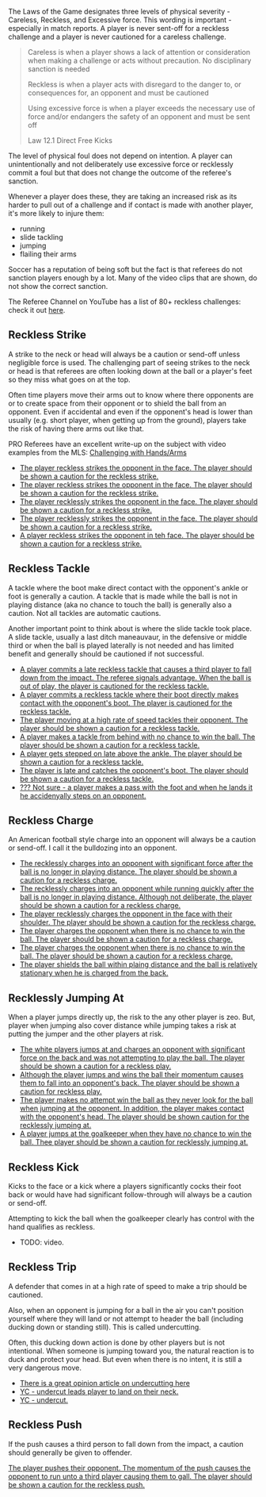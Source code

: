 The Laws of the Game designates three levels of physical severity - Careless, Reckless, and Excessive force. This wording is important - especially in match reports. A player is never sent-off for a reckless challenge and a player is never cautioned for a careless challenge.

> Careless is when a player shows a lack of attention or consideration when making a challenge or acts without precaution. No disciplinary sanction is needed
> 
> Reckless is when a player acts with disregard to the danger to, or consequences for, an opponent and must be cautioned
> 
> Using excessive force is when a player exceeds the necessary use of force and/or endangers the safety of an opponent and must be sent off
> 
> Law 12.1 Direct Free Kicks

The level of physical foul does not depend on intention. A player can unintentionally and not deliberately use excessive force or recklessly commit a foul but that does not change the outcome of the referee's sanction.

Whenever a player does these, they are taking an increased risk as its harder to pull out of a challenge and if contact is made with another player, it's more likely to injure them:
- running
- slide tackling
- jumping
- flailing their arms

Soccer has a reputation of being soft but the fact is that referees do not sanction players enough by a lot. Many of the video clips that are shown, do not show the correct sanction.

The Referee Channel on YouTube has a list of 80+ reckless challenges: check it out [here](https://www.youtube.com/playlist?list=PL4OiywE4asSdqTZIY2Lpw9ks2BY5ExiR9).

## Reckless Strike

A strike to the neck or head will always be a caution or send-off unless negligible force is used. The challenging part of seeing strikes to the neck or head is that referees are often looking down at the ball or a player's feet so they miss what goes on at the top.

Often time players move their arms out to know where there opponents are or to create space from their opponent or to shield the ball from an opponent. Even if accidental and even if the opponent's head is lower than usually (e.g. short player, when getting up from the ground), players take the risk of having there arms out like that. 

PRO Referees have an excellent write-up on the subject with video examples from the MLS: [Challenging with Hands/Arms](https://proreferees.com/2020/04/20/pro-insight-tool-or-weapon-challenging-with-hands-arms/)

- [The player reckless strikes the opponent in the face. The player should be shown a caution for the reckless strike.](https://youtu.be/Zxnn7GNixcQ?t=876)
- [The player reckless strikes the opponent in the face. The player should be shown a caution for the reckless strike.](https://youtu.be/06lqnmddvKQ?t=142)
- [The player recklessly strikes the opponent in the face. The player should be shown a caution for a reckless strike.](https://youtu.be/N9gHcVw_aws?t=714)
- [The player recklessly strikes the opponent in the face. The player should be shown a caution for a reckless strike.](https://www.youtube.com/watch?v=nRJUKBI9Fnk&t=717s)
- [A player reckless strikes the opponent in teh face. The player should be shown a caution for a reckless strike.](https://youtu.be/nRJUKBI9Fnk?t=711)

## Reckless Tackle

A tackle where the boot make direct contact with the opponent's ankle or foot is generally a caution. A tackle that is made while the ball is not in playing distance (aka no chance to touch the ball) is generally also a caution. Not all tackles are automatic cautions.

Another important point to think about is where the slide tackle took place. A slide tackle, usually a last ditch maneauvaur, in the defensive or middle third or when the ball is played laterally is not needed and has limited benefit and generally should be cautioned if not successful.

- [A player commits a late reckless tackle that causes a third player to fall down from the impact. The referee signals advantage. When the ball is out of play, the player is cautioned for the reckless tackle.](https://youtu.be/eFxYX4x1za0?t=790)
- [A player commits a reckless tackle where their boot directly makes contact with the opponent's boot. The player is cautioned for the reckless tackle.](https://youtu.be/GBHiiU8lekE?t=386)
- [The player moving at a high rate of speed tackles their opponent. The player should be shown a caution for a reckless tackle.](https://youtu.be/D6964pIyGlg)
- [A player makes a tackle from behind with no chance to win the ball. The player should be shown a caution for a reckless tackle.](https://youtu.be/ICuWXmOqcho)
- [A player gets stepped on late above the ankle. The player should be shown a caution for a reckless tackle.](https://www.youtube.com/watch?v=ppq4hrSv2Tc&t=154s)
- [The player is late and catches the opponent's boot. The player should be shown a caution for a reckless tackle.](https://www.youtube.com/watch?v=WJP50N3Jq-E)
- [??? Not sure - a player makes a pass with the foot and when he lands it he accidenyally steps on an opponent.](https://youtu.be/cC2xKHflYkY?feature=shared&t=785)

## Reckless Charge

An American football style charge into an opponent will always be a caution or send-off. I call it the bulldozing into an opponent. 

- [The recklessly charges into an opponent with significant force after the ball is no longer in playing distance. The player should be shown a caution for a reckless charge.](https://youtu.be/Zxnn7GNixcQ?t=678)
- [The recklessly charges into an opponent while running quickly after the ball is no longer in playing distance. Although not deliberate, the player should be shown a caution for a reckless charge.](https://youtu.be/GBHiiU8lekE?t=420)
- [The player recklessly charges the opponent in the face with their shoulder. The player should be shown a caution for the reckless charge.](https://youtu.be/GBHiiU8lekE?t=217)
- [The player charges the opponent when there is no chance to win the ball. The player should be shown a caution for a reckless charge. ](https://youtu.be/7cZpV_ZAfzw)
- [The player charges the opponent when there is no chance to win the ball. The player should be shown a caution for a reckless charge.](https://youtu.be/vR3DpyYTH2k)
- [The player shields the ball within plaing distance and the ball is relatively stationary when he is charged from the back.](https://youtu.be/79cBWbiWElA?feature=shared&t=605)

## Recklessly Jumping At

When a player jumps directly up, the risk to the any other player is zeo. But, player when jumping also cover distance while jumping takes a risk at putting the jumper and the other players at risk. 

- [ The white players jumps at and charges an opponent with significant force on the back and was not attempting to play the ball. The player should be shown a caution for a reckless play.](https://youtu.be/u-y3AiAm2pI?t=606)
- [Although the player jumps and wins the ball their momentum causes them to fall into an opponent's back. The player should be shown a caution for reckless play.](https://youtu.be/GYWeklAEl_0?t=6)
- [The player makes no attempt win the ball as they never look for the ball when jumping at the opponent. In addition, the player makes contact with the opponent's head. The player should be shown caution for the recklessly jumping at.](https://youtu.be/CjSmyUcN_XY)
- [A player jumps at the goalkeeper when they have no chance to win the ball. Thee player should be shown a caution for recklessly jumping at.](https://youtu.be/7S_jphEXARY)

## Reckless Kick

Kicks to the face or a kick where a players significantly cocks their foot back or would have had significant follow-through will always be a caution or send-off.

Attempting to kick the ball when the goalkeeper clearly has control with the hand qualifies as reckless.
- TODO: video.

## Reckless Trip

A defender that comes in at a high rate of speed to make a trip should be cautioned. 

Also, when an opponent is jumping for a ball in the air you can't position yourself where they will land or not attempt to header the ball (including ducking down or standing still). This is called undercutting. 

Often, this ducking down action is done by other players but is not intentional. When someone is jumping toward you, the natural reaction is to duck and protect your head. But even when there is no intent, it is still a very dangerous move.

- [There is a great opinion article on undercutting here](https://the18.com/soccer-entertainment/forget-var-its-time-rethink-way-football-arbitrates-aerial-challenges?amp=)
- [YC - undercut leads player to land on their neck.](https://www.tiktok.com/t/ZPRW7qUWT/)
- [YC - undercut.](https://youtu.be/VihDwiKCan4?feature=shared&t=91)

## Reckless Push

If the push causes a third person to fall down from the impact, a caution should generally be given to offender.

[The player pushes their opponent. The momentum of the push causes the opponent to run unto a third player causing them to gall. The player should be shown a caution for the reckless push.](https://youtu.be/qUwa-YNH-ek)
